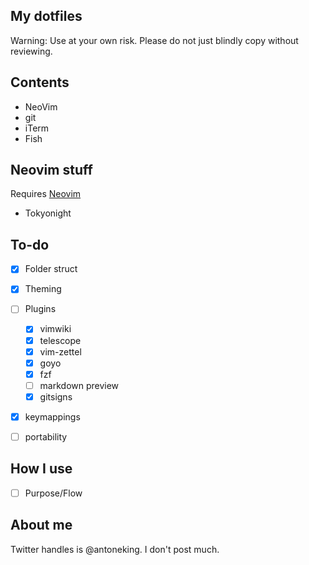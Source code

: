 ## My dotfiles
Warning: Use at your own risk. Please do not just blindly copy without reviewing.

## Contents
- NeoVim
- git
- iTerm
- Fish


## Neovim stuff

Requires [Neovim](https://neovim.io/)

  - Tokyonight

## To-do
- [x] Folder struct
- [x] Theming
- [ ] Plugins
  - [x] vimwiki
  - [x] telescope
  - [x] vim-zettel
  - [x] goyo
  - [x] fzf
  - [ ] markdown preview
  - [x] gitsigns
- [x] keymappings
- [ ] portability



## How I use
- [ ] Purpose/Flow

## About me
Twitter handles is @antoneking. I don't post much.
